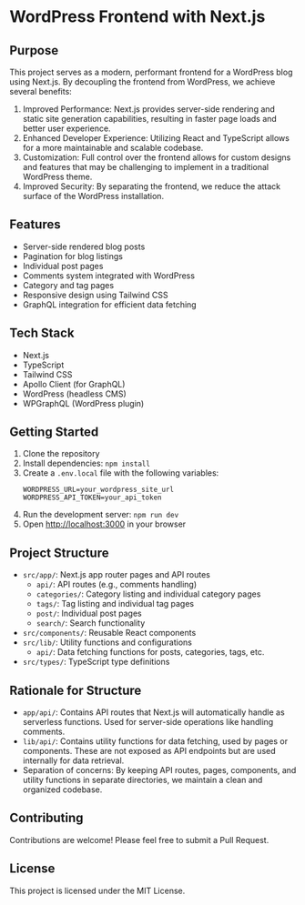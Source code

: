 # WordPress Frontend with Next.js

## Purpose

This project serves as a modern, performant frontend for a WordPress blog using Next.js. By decoupling the frontend from WordPress, we achieve several benefits:

1. Improved Performance: Next.js provides server-side rendering and static site generation capabilities, resulting in faster page loads and better user experience.
2. Enhanced Developer Experience: Utilizing React and TypeScript allows for a more maintainable and scalable codebase.
3. Customization: Full control over the frontend allows for custom designs and features that may be challenging to implement in a traditional WordPress theme.
4. Improved Security: By separating the frontend, we reduce the attack surface of the WordPress installation.

## Features

- Server-side rendered blog posts
- Pagination for blog listings
- Individual post pages
- Comments system integrated with WordPress
- Category and tag pages
- Responsive design using Tailwind CSS
- GraphQL integration for efficient data fetching

## Tech Stack

- Next.js
- TypeScript
- Tailwind CSS
- Apollo Client (for GraphQL)
- WordPress (headless CMS)
- WPGraphQL (WordPress plugin)

## Getting Started

1. Clone the repository
2. Install dependencies: `npm install`
3. Create a `.env.local` file with the following variables:
   ```
   WORDPRESS_URL=your_wordpress_site_url
   WORDPRESS_API_TOKEN=your_api_token
   ```
4. Run the development server: `npm run dev`
5. Open [http://localhost:3000](http://localhost:3000) in your browser

## Project Structure

- `src/app/`: Next.js app router pages and API routes
  - `api/`: API routes (e.g., comments handling)
  - `categories/`: Category listing and individual category pages
  - `tags/`: Tag listing and individual tag pages
  - `post/`: Individual post pages
  - `search/`: Search functionality
- `src/components/`: Reusable React components
- `src/lib/`: Utility functions and configurations
  - `api/`: Data fetching functions for posts, categories, tags, etc.
- `src/types/`: TypeScript type definitions

## Rationale for Structure

- `app/api/`: Contains API routes that Next.js will automatically handle as serverless functions. Used for server-side operations like handling comments.
- `lib/api/`: Contains utility functions for data fetching, used by pages or components. These are not exposed as API endpoints but are used internally for data retrieval.
- Separation of concerns: By keeping API routes, pages, components, and utility functions in separate directories, we maintain a clean and organized codebase.

## Contributing

Contributions are welcome! Please feel free to submit a Pull Request.

## License

This project is licensed under the MIT License.